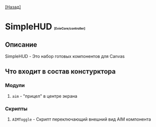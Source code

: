 [[Назад]](./main.md)

# SimpleHUD <span style="font-size: 10px">[EvieCore/controller]</span>

## Описание 

SimpleHUD - Это набор готовых компонентов для Canvas

## Что входит в состав констурктора

### Модули

1. ``aim`` - "прицел" в центре экрана

### Скрипты

1. ``AIMToggle`` - Скрипт переключающий внешний вид AIM компонента